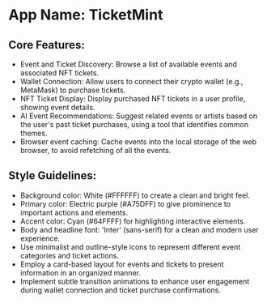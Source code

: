 # **App Name**: TicketMint

## Core Features:

- Event and Ticket Discovery: Browse a list of available events and associated NFT tickets.
- Wallet Connection: Allow users to connect their crypto wallet (e.g., MetaMask) to purchase tickets.
- NFT Ticket Display: Display purchased NFT tickets in a user profile, showing event details.
- AI Event Recommendations: Suggest related events or artists based on the user's past ticket purchases, using a tool that identifies common themes.
- Browser event caching: Cache events into the local storage of the web browser, to avoid refetching of all the events.

## Style Guidelines:

- Background color: White (#FFFFFF) to create a clean and bright feel.
- Primary color: Electric purple (#A75DFF) to give prominence to important actions and elements.
- Accent color: Cyan (#64FFFF) for highlighting interactive elements.
- Body and headline font: 'Inter' (sans-serif) for a clean and modern user experience.
- Use minimalist and outline-style icons to represent different event categories and ticket actions.
- Employ a card-based layout for events and tickets to present information in an organized manner.
- Implement subtle transition animations to enhance user engagement during wallet connection and ticket purchase confirmations.